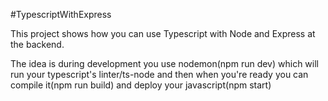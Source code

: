 #TypescriptWithExpress

This project shows how you can use Typescript with Node and Express at the backend.

The idea is during development you use nodemon(npm run dev) which will run your typescript's linter/ts-node and then when you're ready you can compile it(npm run build) and deploy your javascript(npm start)